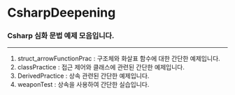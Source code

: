 # CsharpDeepening
### Csharp 심화 문법 예제 모음입니다.
---
 1) struct_arrowFunctionPrac : 구조체와 화살표 함수에 대한 간단한 예제입니다.
 2) classPractice : 접근 제어와 클래스에 관련된 간단한 예제입니다.
 3) DerivedPractice : 상속 관련된 간단한 예제입니다.
 4) weaponTest : 상속을 사용하여 간단한 실습입니다.
